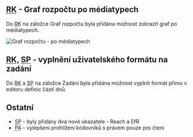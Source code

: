 ﻿---
categories: [fenix]
layout: fenix
---
## <abbr title="Reachové křivky">RK</abbr> - Graf rozpočtu po médiatypech
Do <abbr title="Reachové křivky">RK</abbr> na záložce Graf rozpočtu byla přidána možnost zobrazit graf po médiatypech.

![Graf rozpočtu - po médiatypech]({{site.url}}/data/rcgrafrozpoctupomediatypech.png "Graf rozpočtu - po médiatypech")

## <abbr title="Reachové křivky">RK</abbr>, <abbr title="Strategický plán">SP</abbr> - vyplnění uživatelského formátu na zadání
Do <abbr title="Reachové křivky">RK</abbr> a <abbr title="Strategický plán">SP</abbr>
na záložce Zadání byla přidána možnost vyplnit formát přímo v editoru definic částí dnů.
 
## Ostatní
<ul>
<li><abbr title="Strategický plán">SP</abbr> - byly přidány dva nové ukazatele - Reach a EfR</li>
<li><abbr title="Postanalýza">PA</abbr> - vylepšení prohlížení kódovníků s právem pouze pro čtení</li>
</ul>

